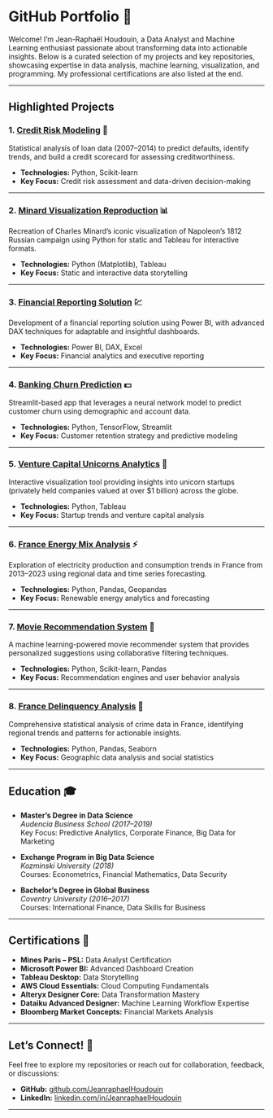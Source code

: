 # **GitHub Portfolio** 🌟

Welcome! I’m Jean-Raphaël Houdouin, a Data Analyst and Machine Learning enthusiast passionate about transforming data into actionable insights. Below is a curated selection of my projects and key repositories, showcasing expertise in data analysis, machine learning, visualization, and programming. My professional certifications are also listed at the end.

---

## **Highlighted Projects**

### 1. [**Credit Risk Modeling**](https://github.com/raphaelhoudouin/credit-risk-modeling) 🏦  
Statistical analysis of loan data (2007–2014) to predict defaults, identify trends, and build a credit scorecard for assessing creditworthiness.  

- **Technologies:** Python, Scikit-learn  
- **Key Focus:** Credit risk assessment and data-driven decision-making  

---

### 2. [**Minard Visualization Reproduction**](https://github.com/raphaelhoudouin/minard-visualization-reproduction) 📊  
Recreation of Charles Minard’s iconic visualization of Napoleon’s 1812 Russian campaign using Python for static and Tableau for interactive formats.  

- **Technologies:** Python (Matplotlib), Tableau  
- **Key Focus:** Static and interactive data storytelling  

---

### 3. [**Financial Reporting Solution**](https://github.com/raphaelhoudouin/financial-reporting-solution) 💹  
Development of a financial reporting solution using Power BI, with advanced DAX techniques for adaptable and insightful dashboards.  

- **Technologies:** Power BI, DAX, Excel  
- **Key Focus:** Financial analytics and executive reporting  

---

### 4. [**Banking Churn Prediction**](https://github.com/raphaelhoudouin/banking-churn-prediction) 💵  
Streamlit-based app that leverages a neural network model to predict customer churn using demographic and account data.  

- **Technologies:** Python, TensorFlow, Streamlit  
- **Key Focus:** Customer retention strategy and predictive modeling  

---

### 5. [**Venture Capital Unicorns Analytics**](https://github.com/raphaelhoudouin/vc_unicorns_analytics) 🦄  
Interactive visualization tool providing insights into unicorn startups (privately held companies valued at over $1 billion) across the globe.  

- **Technologies:** Python, Tableau  
- **Key Focus:** Startup trends and venture capital analysis  

---

### 6. [**France Energy Mix Analysis**](https://github.com/raphaelhoudouin/france-energy-mix) ⚡  
Exploration of electricity production and consumption trends in France from 2013–2023 using regional data and time series forecasting.  

- **Technologies:** Python, Pandas, Geopandas  
- **Key Focus:** Renewable energy analytics and forecasting  

---

### 7. [**Movie Recommendation System**](https://github.com/raphaelhoudouin/movies-recommender-system) 🎥  
A machine learning-powered movie recommender system that provides personalized suggestions using collaborative filtering techniques.  

- **Technologies:** Python, Scikit-learn, Pandas  
- **Key Focus:** Recommendation engines and user behavior analysis  

---

### 8. [**France Delinquency Analysis**](https://github.com/raphaelhoudouin/france-delinquency-analysis) 👮  
Comprehensive statistical analysis of crime data in France, identifying regional trends and patterns for actionable insights.  

- **Technologies:** Python, Pandas, Seaborn  
- **Key Focus:** Geographic data analysis and social statistics  

---

## **Education** 🎓  

- **Master’s Degree in Data Science**  
  *Audencia Business School (2017–2019)*  
  Key Focus: Predictive Analytics, Corporate Finance, Big Data for Marketing  

- **Exchange Program in Big Data Science**  
  *Kozminski University (2018)*  
  Courses: Econometrics, Financial Mathematics, Data Security  

- **Bachelor’s Degree in Global Business**  
  *Coventry University (2016–2017)*  
  Courses: International Finance, Data Skills for Business  

---

## **Certifications** 🏅  

- **Mines Paris – PSL:** Data Analyst Certification
- **Microsoft Power BI:** Advanced Dashboard Creation
- **Tableau Desktop:** Data Storytelling
- **AWS Cloud Essentials:** Cloud Computing Fundamentals
- **Alteryx Designer Core:** Data Transformation Mastery
- **Dataiku Advanced Designer:** Machine Learning Workflow Expertise
- **Bloomberg Market Concepts:** Financial Markets Analysis  

---

## **Let’s Connect!** 🤝  

Feel free to explore my repositories or reach out for collaboration, feedback, or discussions:  

- **GitHub:** [github.com/JeanraphaelHoudouin](https://github.com/raphaelhoudouin)  
- **LinkedIn:** [linkedin.com/in/JeanraphaelHoudouin](https://linkedin.com/in/jeanraphaelhoudouin)  

---
